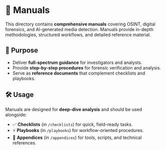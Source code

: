 # 📘 Manuals

This directory contains **comprehensive manuals** covering OSINT, digital forensics, and AI-generated media detection. Manuals provide in-depth methodologies, structured workflows, and detailed reference material.

## 🎯 Purpose

* Deliver **full-spectrum guidance** for investigators and analysts.
* Provide **step-by-step procedures** for forensic verification and analysis.
* Serve as **reference documents** that complement checklists and playbooks.

## 🛠️ Usage

Manuals are designed for **deep-dive analysis** and should be used alongside:

* ✅ **Checklists** (in `/checklists`) for quick, field-ready tasks.
* ⚡ **Playbooks** (in `/playbooks`) for workflow-oriented procedures.
* 📂 **Appendices** (in `/appendices`) for tools, scripts, and technical references.
